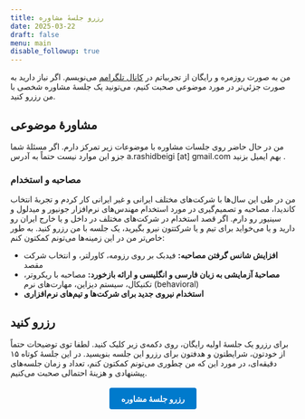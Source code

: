 ```yaml
---
title: رزرو جلسهٔ مشاوره
date: 2025-03-22
draft: false
menu: main
disable_followup: true
---
```


من به صورت روزمره و رایگان از تجربیاتم در [کانال تلگرامم](https://t.me/aminrbg) می‌نویسم. اگر نیاز دارید به صورت جزئی‌تر در مورد موضوعی صحبت کنیم، می‌تونید یک جلسهٔ مشاوره شخصی با من رزرو کنید.

## مشاورهٔ موضوعی
من در حال حاضر روی جلسات مشاوره با موضوعات زیر تمرکز دارم. اگر مسئلهٔ شما جزو این موارد نیست حتماً به آدرس a.rashidbeigi [at] gmail.com بهم ایمیل بزنید .
### مصاحبه و استخدام
من در طی این سال‌ها با شرکت‌های مختلف ایرانی و غیر ایرانی کار کردم و تجربهٔ انتخاب کاندیدا، مصاحبه و تصمیم‌گیری در مورد استخدام مهند‌س‌های نرم‌افزار جونیور و میدلول و سینیور رو دارم. اگر قصد استخدام در شرکت‌های مختلف در داخل و یا خارج ایران رو دارید و یا می‌خواید برای تیم و یا شرکتتون نیرو بگیرید، یک جلسه با من رزرو کنید. به طور خاص‌تر من در این زمینه‌ها می‌تونم کمکتون کنم:
- **افزایش شانس گرفتن مصاحبه:** فیدبک بر روی رزومه، کاورلتر، و انتخاب شرکت مقصد
- **مصاحبهٔ آزمایشی به زبان فارسی و انگلیسی و ارائه بازخورد:** مصاحبه با ریکروتر، تکنیکال، سیستم دیزاین، مهارت‌های نرم (behavioral)
- **استخدام نیروی جدید برای شرکت‌ها و تیم‌های نرم‌افزاری**

## رزرو کنید
برای رزرو یک جلسهٔ اولیه رایگان، روی دکمه‌ی زیر کلیک کنید. لطفا توی توضیحات حتماً از خودتون، شرایطتون و هدفتون برای رزرو این جلسه بنویسید. در این جلسهٔ کوتاه ۱۵ دقیقه‌ای، در مورد این که من چطوری می‌تونم کمکتون کنم، تعداد و زمان جلسه‌های پیشنهادی و هزینهٔ احتمالی صحبت می‌کنیم.
<div style="text-align: center; margin: 2em 0;">
  <a href="https://calendar.app.google/ptdKyDee1FZfkBds5" style="background: #007acc; color: #fff; padding: 0.75em 1.5em; text-decoration: none; border-radius: 4px; font-weight: bold;">رزرو جلسهٔ مشاوره</a>
</div>


